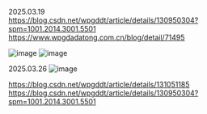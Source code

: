 2025.03.19  
https://blog.csdn.net/wpgddt/article/details/130950304?spm=1001.2014.3001.5501  
https://www.wpgdadatong.com.cn/blog/detail/71495

![image](https://github.com/user-attachments/assets/d50b9afd-dd78-4758-8238-ab8e66bda0ef)
![image](https://github.com/user-attachments/assets/3a2a1d61-6cf5-40b9-a1f3-3f26fb3cfe1c)


2025.03.26
![image](https://github.com/user-attachments/assets/649f76a5-4c79-4e7f-b32b-0eb284febd95)

https://blog.csdn.net/wpgddt/article/details/131051185
https://blog.csdn.net/wpgddt/article/details/130950304?spm=1001.2014.3001.5501
